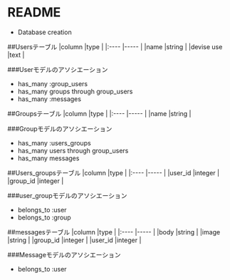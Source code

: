 # README

* Database creation

##Usersテーブル
|column               |type    |
|:----                |-----   |
|name                 |string  |
|devise  use          |text  |

###Userモデルのアソシエーション
+ has_many   :group_users
+ has_many   groups through group_users
+ has_many   :messages


##Groupsテーブル
|column               |type    |
|:----                |-----   |
|name           |string  |


###Groupモデルのアソシエーション
+ has_many   :users_groups
+ has_many   users through group_users
+ has_many   messages


##Users_groupsテーブル
|column               |type    |
|:----                |-----   |
|user_id              |integer |
|group_id             |integer |

###user_groupモデルのアソシエーション
+ belongs_to :user
+ belongs_to :group


##messagesテーブル
|column               |type    |
|:----                |-----   |
|body                 |string  |
|image                |string  |
|group_id             |integer |
|user_id              |integer |

###Messageモデルのアソシエーション
+ belongs_to :user
